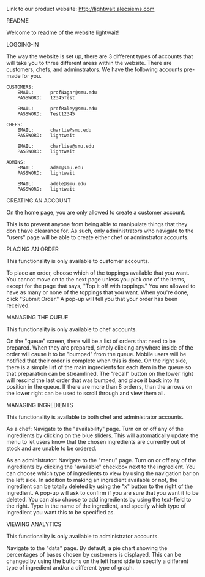 Link to our product website: http://lightwait.alecsiems.com

README

Welcome to readme of the website lightwait!

LOGGING-IN

The way the website is set up, there are 3 different types of accounts that will take you to three different areas 
within the website. There are customers, chefs, and adminstrators. We have the following accounts pre-made for you.

    CUSTOMERS:
        EMAIL:      profNagar@smu.edu
        PASSWORD:   12345Test

        EMAIL:      profRaley@smu.edu
        PASSWORD:   Test12345

    CHEFS:
        EMAIL:      charlie@smu.edu
        PASSWORD:   lightwait

        EMAIL:      charlise@smu.edu
        PASSWORD:   lightwait

    ADMINS:
        EMAIL:      adam@smu.edu
        PASSWORD:   lightwait

        EMAIL:      adele@smu.edu
        PASSWORD:   lightwait


CREATING AN ACCOUNT

On the home page, you are only allowed to create a customer account. 

This is to prevent anyone from being able to 
manipulate things that they don't have clearance for. As such, only administrators who navigate to the "users" page
will be able to create either chef or adminstrator accounts. 


PLACING AN ORDER

This functionality is only available to customer accounts. 

To place an order, choose which of the toppings available that you want. You cannot move on to the next page unless you pick
one of the items, except for the page that says, "Top it off with toppings." You are allowed to have as many or none of the
toppings that you want. When you're done, click "Submit Order." A pop-up will tell you that your order has been received.


MANAGING THE QUEUE

This functionality is only available to chef accounts. 

On the "queue" screen, there will be a list of orders that need
to be prepared. When they are prepared, simply clicking anywhere inside of the order will cause it to be "bumped" from
the queue. Mobile users will be notified that their order is complete when this is done. On the right side, there is a
simple list of the main ingredients for each item in the queue so that preparation can be streamlined. The "recall" 
button on the lower right will rescind the last order that was bumped, and place it back into its position in the queue.
If there are more than 8 orderrs, than the arrows on the lower right can be used to scroll through and view them all.


MANAGING INGREDIENTS

This functionality is available to both chef and administrator accounts. 

As a chef: Navigate to the "availability" page. Turn on or off any of the ingredients by clicking on the blue sliders. 
This will automatically update the menu to let users know that the chosen ingredients are currently out of stock and 
are unable to be ordered.

As an administrator: Navigate to the "menu" page. Turn on or off any of the ingredients by clicking the "available"
checkbox next to the ingredient. You can choose which type of ingredients to view by using the navigation bar on the
left side. In addition to making an ingredient available or not, the ingredient can be totally deleted by using the 
"x" button to the right of the ingredient. A pop-up will ask to confirm if you are sure that you want it to be deleted.
You can also choose to add ingredients by using the text-field to the right. Type in the name of the ingredient, and
specify which type of ingredient you want this to be specified as. 


VIEWING ANALYTICS

This functionality is only available to administrator accounts.

Navigate to the "data" page. By default, a pie chart showing the percentages of bases chosen by customers is displayed.
This can be changed by using the buttons on the left hand side to specify a different type of ingredient and/or a 
different type of graph.